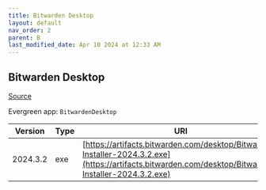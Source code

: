 ```yaml
---
title: Bitwarden Desktop
layout: default
nav_order: 2
parent: B
last_modified_date: Apr 10 2024 at 12:33 AM
---
```


## Bitwarden Desktop

[Source](https://bitwarden.com/)

Evergreen app: `BitwardenDesktop`

| Version  | Type | URI                                                                                                                                                  |
| -------- | ---- | ---------------------------------------------------------------------------------------------------------------------------------------------------- |
| 2024.3.2 | exe  | [https://artifacts.bitwarden.com/desktop/Bitwarden-Installer-2024.3.2.exe](https://artifacts.bitwarden.com/desktop/Bitwarden-Installer-2024.3.2.exe) |
